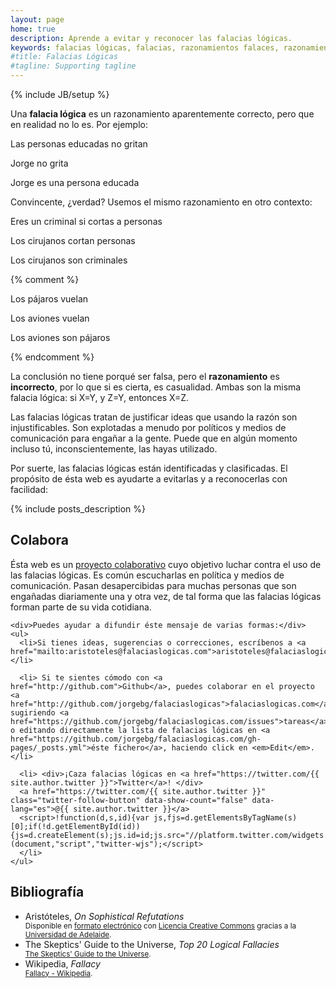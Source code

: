 ```yaml
---
layout: page
home: true
description: Aprende a evitar y reconocer las falacias lógicas.
keywords: falacias lógicas, falacias, razonamientos falaces, razonamiento, argumento, falaz, verdad a medias, razonamiento incorrecto, engaños, fraude, mentiras, falsa verdad, premisas, conclusión, causalidad, casual, casualidad, generalizar, política, propaganda, coincidental, coincidencia, errónea, aristóteles, On Sophistical Refutations, prejuicios, cazar, cazar falacias, cazar falacias lógicas, cazar engaños
#title: Falacias Lógicas
#tagline: Supporting tagline
---
```

{% include JB/setup %}

<div class="home-content">

  <p>Una <strong>falacia lógica</strong> es un razonamiento aparentemente correcto, pero que en realidad no lo es. Por ejemplo:</p>

  <div class="home-example-wrapper">
    <div class="home-example">
      <p>Las personas educadas no gritan</p>
      <p>Jorge no grita</p>
      <p class="result">Jorge es una persona educada</p>
    </div>
  </div>

  <p>Convincente, ¿verdad? Usemos el mismo razonamiento en otro contexto:</p>

  <div class="home-example-wrapper">
    <div class="home-example">
      <p>Eres un criminal si cortas a personas</p>
      <p>Los cirujanos cortan personas</p>
      <p class="result">Los cirujanos son criminales</p>
    </div>
  </div>

{% comment %}
  <div class="home-example-wrapper">
    <div class="home-example">
      <p>Los pájaros vuelan</p>
      <p>Los aviones vuelan</p>
      <p class="result">Los aviones son pájaros</p>
    </div>
  </div>
{% endcomment %}

<p>La conclusión no tiene porqué ser falsa, pero el <strong>razonamiento</strong> es <strong>incorrecto</strong>, por lo que si es cierta, es casualidad. Ambas son la misma falacia lógica: si <span class="example">X=Y</span>, y <span class="example">Z=Y</span>, entonces <span class="example">X=Z</span>.</p>

  <p>Las falacias lógicas tratan de justificar ideas que usando la razón son injustificables. Son explotadas a menudo por políticos y medios de comunicación para engañar a la gente. Puede que en algún momento incluso tú, inconscientemente, las hayas utilizado.</p>

  <p>Por suerte, las falacias lógicas están identificadas y clasificadas. El propósito de ésta web es ayudarte a evitarlas y a reconocerlas con facilidad:</p>

  {% include posts_description %}

  <h2>Colabora</h2>
    <div>Ésta web es un <a href="http://github.com/jorgebg/falaciaslogicas.com">proyecto colaborativo</a> cuyo objetivo luchar contra el uso de las falacias lógicas. Es común escucharlas en política y medios de comunicación. Pasan desapercibidas para muchas personas que son engañadas diariamente una y otra vez, de tal forma que las falacias lógicas forman parte de su vida cotidiana.</div>

    <div>Puedes ayudar a difundir éste mensaje de varias formas:</div>
    <ul>
      <li>Si tienes ideas, sugerencias o correcciones, escríbenos a <a href="mailto:aristoteles@falaciaslogicas.com">aristoteles@falaciaslogicas.com</a>.</li>

      <li> Si te sientes cómodo con <a href="http://github.com">Github</a>, puedes colaborar en el proyecto <a href="http://github.com/jorgebg/falaciaslogicas">falaciaslogicas.com</a> sugiriendo <a href="https://github.com/jorgebg/falaciaslogicas.com/issues">tareas</a> o editando directamente la lista de falacias lógicas en <a href="https://github.com/jorgebg/falaciaslogicas.com/gh-pages/_posts.yml">éste fichero</a>, haciendo click en <em>Edit</em>.</li>

      <li> <div>¡Caza falacias lógicas en <a href="https://twitter.com/{{ site.author.twitter }}">Twitter</a>! </div>
      <a href="https://twitter.com/{{ site.author.twitter }}" class="twitter-follow-button" data-show-count="false" data-lang="es">@{{ site.author.twitter }}</a>
      <script>!function(d,s,id){var js,fjs=d.getElementsByTagName(s)[0];if(!d.getElementById(id)){js=d.createElement(s);js.id=id;js.src="//platform.twitter.com/widgets.js";fjs.parentNode.insertBefore(js,fjs);}}(document,"script","twitter-wjs");</script>
      </li>
    </ul>

  <div class="bibliografia">
    <h2>Bibliografía</h2>
    <ul class="unstyled">
      <li>
        <div class="titulo">Aristóteles, <em>On Sophistical Refutations</em></div>
        <small>Disponible en <a href="http://ebooks.adelaide.edu.au/a/aristotle/sophistical/">formato electrónico</a> con <a  href="http://creativecommons.org/licenses/by-nc-sa/3.0/es/">Licencia Creative Commons</a> gracias a la <a href="http://adelaide.edu.au">Universidad de Adelaide</a>.
        </small>
      </li>
      <li>
        <div class="titulo">The Skeptics' Guide to the Universe, <em>Top 20 Logical Fallacies</em></div>
        <small>
        <a href="http://www.theskepticsguide.org/resources/logicalfallacies.aspx">The Skeptics' Guide to the Universe</a>.
        </small>
      </li>
      <li>
        <div class="titulo">Wikipedia, <em>Fallacy</em></div>
        <small>
        <a href="http://en.wikipedia.org/wiki/Fallacy">Fallacy - Wikipedia</a>.
        </small>
      </li>
    </ul>
  </div>
</div>
